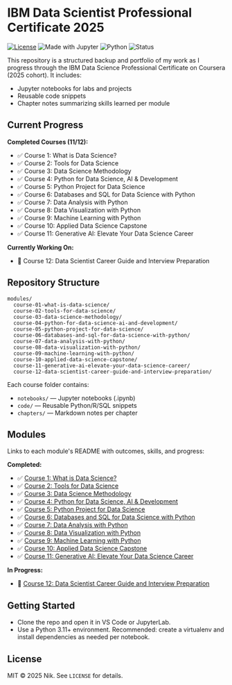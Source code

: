# IBM Data Scientist Professional Certificate 2025

[![License](https://img.shields.io/badge/License-MIT-blue.svg)](LICENSE)
![Made with Jupyter](https://img.shields.io/badge/Made%20with-Jupyter-orange)
![Python](https://img.shields.io/badge/Python-3.11+-3776AB?logo=python&logoColor=white)
![Status](https://img.shields.io/badge/Status-Course%2011%20Completed-green)

This repository is a structured backup and portfolio of my work as I progress through the IBM Data Science Professional Certificate on Coursera (2025 cohort). It includes:

- Jupyter notebooks for labs and projects
- Reusable code snippets
- Chapter notes summarizing skills learned per module

## Current Progress

**Completed Courses (11/12):**
- ✅ Course 1: What is Data Science?
- ✅ Course 2: Tools for Data Science
- ✅ Course 3: Data Science Methodology
- ✅ Course 4: Python for Data Science, AI & Development
- ✅ Course 5: Python Project for Data Science
- ✅ Course 6: Databases and SQL for Data Science with Python
- ✅ Course 7: Data Analysis with Python
- ✅ Course 8: Data Visualization with Python
- ✅ Course 9: Machine Learning with Python
- ✅ Course 10: Applied Data Science Capstone
- ✅ Course 11: Generative AI: Elevate Your Data Science Career

**Currently Working On:**
- 🔄 Course 12: Data Scientist Career Guide and Interview Preparation

## Repository Structure

```
modules/
  course-01-what-is-data-science/
  course-02-tools-for-data-science/
  course-03-data-science-methodology/
  course-04-python-for-data-science-ai-and-development/
  course-05-python-project-for-data-science/
  course-06-databases-and-sql-for-data-science-with-python/
  course-07-data-analysis-with-python/
  course-08-data-visualization-with-python/
  course-09-machine-learning-with-python/
  course-10-applied-data-science-capstone/
  course-11-generative-ai-elevate-your-data-science-career/
  course-12-data-scientist-career-guide-and-interview-preparation/
```

Each course folder contains:

- `notebooks/` — Jupyter notebooks (.ipynb)
- `code/` — Reusable Python/R/SQL snippets
- `chapters/` — Markdown notes per chapter

## Modules

Links to each module's README with outcomes, skills, and progress:

**Completed:**
- ✅ [Course 1: What is Data Science?](modules/course-01-what-is-data-science/README.md)
- ✅ [Course 2: Tools for Data Science](modules/course-02-tools-for-data-science/README.md)
- ✅ [Course 3: Data Science Methodology](modules/course-03-data-science-methodology/README.md)
- ✅ [Course 4: Python for Data Science, AI & Development](modules/course-04-python-for-data-science-ai-and-development/README.md)
- ✅ [Course 5: Python Project for Data Science](modules/course-05-python-project-for-data-science/README.md)
- ✅ [Course 6: Databases and SQL for Data Science with Python](modules/course-06-databases-and-sql-for-data-science-with-python/README.md)
- ✅ [Course 7: Data Analysis with Python](modules/course-07-data-analysis-with-python/README.md)
- ✅ [Course 8: Data Visualization with Python](modules/course-08-data-visualization-with-python/README.md)
- ✅ [Course 9: Machine Learning with Python](modules/course-09-machine-learning-with-python/README.md)
- ✅ [Course 10: Applied Data Science Capstone](modules/course-10-applied-data-science-capstone/README.md)
- ✅ [Course 11: Generative AI: Elevate Your Data Science Career](modules/course-11-generative-ai-elevate-your-data-science-career/README.md)

**In Progress:**
- 🔄 [Course 12: Data Scientist Career Guide and Interview Preparation](modules/course-12-data-scientist-career-guide-and-interview-preparation/README.md)

## Getting Started

- Clone the repo and open it in VS Code or JupyterLab.
- Use a Python 3.11+ environment. Recommended: create a virtualenv and install dependencies as needed per notebook.

## License

MIT © 2025 Nik. See `LICENSE` for details.
